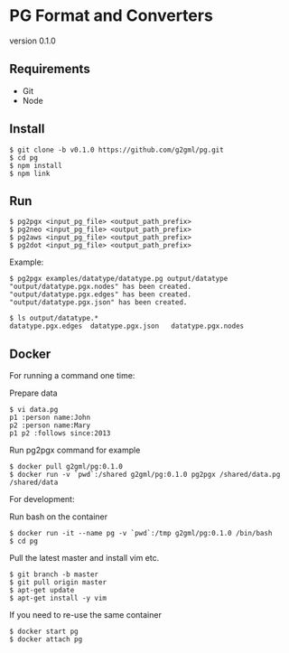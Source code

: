 # PG Format and Converters

version 0.1.0

## Requirements

* Git
* Node

## Install

    $ git clone -b v0.1.0 https://github.com/g2gml/pg.git
    $ cd pg
    $ npm install
    $ npm link

## Run

    $ pg2pgx <input_pg_file> <output_path_prefix>
    $ pg2neo <input_pg_file> <output_path_prefix>
    $ pg2aws <input_pg_file> <output_path_prefix>
    $ pg2dot <input_pg_file> <output_path_prefix>

Example:

    $ pg2pgx examples/datatype/datatype.pg output/datatype
    "output/datatype.pgx.nodes" has been created.
    "output/datatype.pgx.edges" has been created.
    "output/datatype.pgx.json" has been created.
    
    $ ls output/datatype.*
    datatype.pgx.edges	datatype.pgx.json	datatype.pgx.nodes

## Docker

For running a command one time:

Prepare data

    $ vi data.pg
    p1 :person name:John
    p2 :person name:Mary
    p1 p2 :follows since:2013

Run pg2pgx command for example

    $ docker pull g2gml/pg:0.1.0
    $ docker run -v `pwd`:/shared g2gml/pg:0.1.0 pg2pgx /shared/data.pg /shared/data

For development:

Run bash on the container

    $ docker run -it --name pg -v `pwd`:/tmp g2gml/pg:0.1.0 /bin/bash
    $ cd pg

Pull the latest master and install vim etc.

    $ git branch -b master
    $ git pull origin master
    $ apt-get update
    $ apt-get install -y vim

If you need to re-use the same container

    $ docker start pg
    $ docker attach pg

